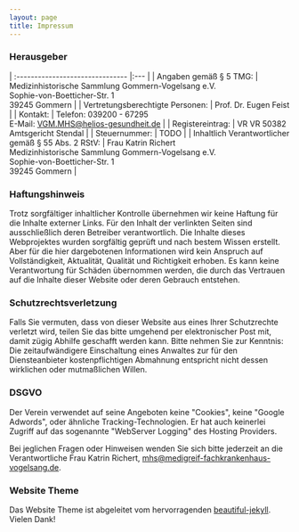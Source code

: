 ```yaml
---
layout: page
title: Impressum
---
```


### Herausgeber

| :------------------------------- |:--- |
| Angaben gemäß § 5 TMG:           | Medizinhistorische Sammlung Gommern-Vogelsang e.V.<br>Sophie-von-Boetticher-Str. 1<br>39245 Gommern |
| Vertretungsberechtigte Personen: | Prof. Dr. Eugen Feist |
| Kontakt:                         | Telefon: 039200 - 67295<br>E-Mail: VGM.MHS@helios-gesundheit.de |
| Registereintrag:                 | VR VR 50382 Amtsgericht Stendal |
| Steuernummer:                    | TODO |
| Inhaltlich Verantwortlicher gemäß § 55 Abs. 2 RStV: | Frau Katrin Richert<br>Medizinhistorische Sammlung Gommern-Vogelsang e.V.<br>Sophie-von-Boetticher-Str. 1<br>39245 Gommern |

### Haftungshinweis

Trotz sorgfältiger inhaltlicher Kontrolle übernehmen wir keine Haftung für die 
Inhalte externer Links. Für den Inhalt der verlinkten Seiten sind ausschließlich 
deren Betreiber verantwortlich. Die Inhalte dieses Webprojektes wurden 
sorgfältig geprüft und nach bestem Wissen erstellt. Aber für die hier 
dargebotenen Informationen wird kein Anspruch auf Vollständigkeit, Aktualität, 
Qualität und Richtigkeit erhoben. Es kann keine Verantwortung für Schäden 
übernommen werden, die durch das Vertrauen auf die Inhalte dieser Website oder 
deren Gebrauch entstehen.

### Schutzrechtsverletzung

Falls Sie vermuten, dass von dieser Website aus eines Ihrer Schutzrechte 
verletzt wird, teilen Sie das bitte umgehend per elektronischer Post mit, damit 
zügig Abhilfe geschafft werden kann. Bitte nehmen Sie zur Kenntnis: 
Die zeitaufwändigere Einschaltung eines Anwaltes zur für den Diensteanbieter 
kostenpflichtigen Abmahnung entspricht nicht dessen wirklichen oder mutmaßlichen 
Willen.

### DSGVO

Der Verein verwendet auf seine Angeboten keine "Cookies", keine 
"Google Adwords", oder ähnliche Tracking-Technologien. Er hat auch keinerlei
Zugriff auf das sogenannte "WebServer Logging" des Hosting Providers.

Bei jeglichen Fragen oder Hinweisen wenden Sie sich bitte jederzeit an die 
Verantwortliche Frau Katrin Richert, mhs@medigreif-fachkrankenhaus-vogelsang.de.


### Website Theme

<!-- Please don't remove this, keep my open source work credited :) -->
Das Website Theme ist abgeleitet vom hervorragenden
[beautiful-jekyll](https://deanattali.com/beautiful-jekyll/).
Vielen Dank!
